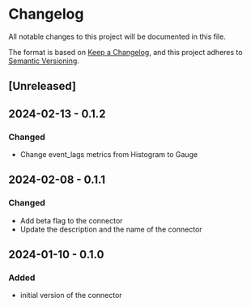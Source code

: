 # Changelog

All notable changes to this project will be documented in this file.

The format is based on [Keep a Changelog](https://keepachangelog.com/en/1.0.0/),
and this project adheres to [Semantic Versioning](https://semver.org/spec/v2.0.0.html).

## [Unreleased]

## 2024-02-13 - 0.1.2

### Changed

- Change event_lags metrics from Histogram to Gauge

## 2024-02-08 - 0.1.1

### Changed

- Add beta flag to the connector
- Update the description and the name of the connector

## 2024-01-10 - 0.1.0

### Added

- initial version of the connector
